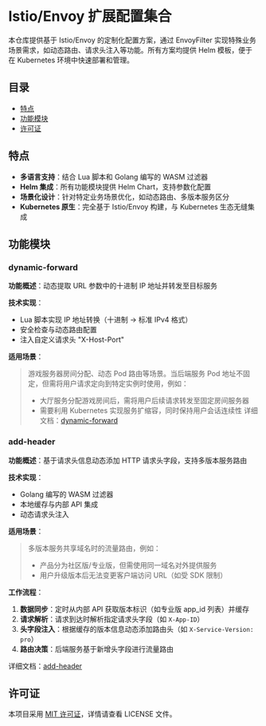 # Istio/Envoy 扩展配置集合

本仓库提供基于 Istio/Envoy 的定制化配置方案，通过 EnvoyFilter 实现特殊业务场景需求，如动态路由、请求头注入等功能。所有方案均提供 Helm 模板，便于在 Kubernetes 环境中快速部署和管理。

## 目录
- [特点](#特点)
- [功能模块](#功能模块)
- [许可证](#许可证)

## 特点
- **多语言支持**：结合 Lua 脚本和 Golang 编写的 WASM 过滤器
- **Helm 集成**：所有功能模块提供 Helm Chart，支持参数化配置
- **场景化设计**：针对特定业务场景优化，如动态路由、多版本服务区分
- **Kubernetes 原生**：完全基于 Istio/Envoy 构建，与 Kubernetes 生态无缝集成

## 功能模块
### dynamic-forward
**功能概述**：动态提取 URL 参数中的十进制 IP 地址并转发至目标服务

**技术实现**：
- Lua 脚本实现 IP 地址转换（十进制 → 标准 IPv4 格式）
- 安全检查与动态路由配置
- 注入自定义请求头 "X-Host-Port"

**适用场景**：
> 游戏服务器房间分配、动态 Pod 路由等场景。当后端服务 Pod 地址不固定，但需将用户请求定向到特定实例时使用，例如：
> - 大厅服务分配游戏房间后，需将用户后续请求转发至固定房间服务器
> - 需要利用 Kubernetes 实现服务扩缩容，同时保持用户会话连续性
详细文档：[dynamic-forward](./dynamic-forward/README.md)

### add-header
**功能概述**：基于请求头信息动态添加 HTTP 请求头字段，支持多版本服务路由

**技术实现**：
- Golang 编写的 WASM 过滤器
- 本地缓存与内部 API 集成
- 动态请求头注入

**适用场景**：
> 多版本服务共享域名时的流量路由，例如：
> - 产品分为社区版/专业版，但需使用同一域名对外提供服务
> - 用户升级版本后无法变更客户端访问 URL（如受 SDK 限制）

**工作流程**：
1. **数据同步**：定时从内部 API 获取版本标识（如专业版 app_id 列表）并缓存
2. **请求解析**：请求到达时解析指定请求头字段（如 `X-App-ID`）
3. **头字段注入**：根据缓存的版本信息动态添加路由头（如 `X-Service-Version: pro`）
4. **路由决策**：后端服务基于新增头字段进行流量路由

详细文档：[add-header](./add-header/README.md)

## 许可证
本项目采用 [MIT 许可证](LICENSE)，详情请查看 LICENSE 文件。
